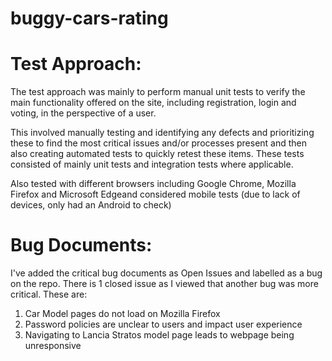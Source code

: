 # buggy-cars-rating

# Test Approach:

The test approach was mainly to perform manual unit tests to verify the main functionality offered on the site, including registration, login and voting, in the perspective of a user.

This involved manually testing and identifying any defects and prioritizing these to find the most critical issues and/or processes present and then also creating automated tests to quickly retest these items.  These tests consisted of mainly unit tests and integration tests where applicable.

Also tested with different browsers including Google Chrome, Mozilla Firefox and Microsoft Edgeand considered mobile tests (due to lack of devices, only had an Android to check)

# Bug Documents:

I've added the critical bug documents as Open Issues and labelled as a bug on the repo.  There is 1 closed issue as I viewed that another bug was more critical.  These are:
  1) Car Model pages do not load on Mozilla Firefox 
  2) Password policies are unclear to users and impact user experience
  3) Navigating to Lancia Stratos model page leads to webpage being unresponsive
  
  
